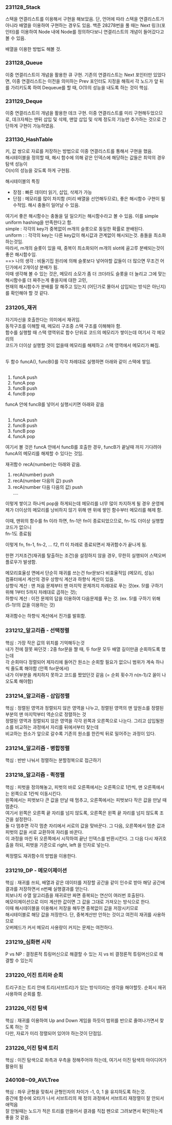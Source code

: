 <H3>231128_Stack</H3>
스택을 연결리스트를 이용해서 구현을 해보았음.
단, 언어에 따라 스택을 연결리스트가 아니라 배열을 이용하여 구현하는 경우도 있음.
백준 28278번을 풀 때는 Next 링크(포인터)를 이용하여 Node 내에 Node를 정의하다보니
연결리스트의 개념이 들어갔다고 볼 수 있음.

배열을 이용한 방법도 해볼 것.

<H3>231128_Queue</H3>
이중 연결리스트이 개념을 활용한 큐 구현.
기존의 연결리스트는 Next 포인터만 있었다면, 이중 연결리스트는 이전을 의미하는 Prev 포인터도
지정을 해줘서 각 노드가 앞 뒤를 가리키도록 하여 Dequeue를 할 때, O(1)의 성능을 내도록 하는 것이 핵심.

<H3>231129_Deque</H3>
이중 연결리스트이 개념을 활용한 데크 구현.
이중 연결리스트를 미리 구현해두었으므로, 데크자체는 맨뒤 삽입 및 삭제, 맨앞 삽입 및 삭제 정도의 기능만
추가하는 것으로 간단하게 구현이 가능하였음.

<H3>231130_HashTable</H3>
키, 값 쌍으로 자료를 저장하는 방법으로 이중 연결리스트를 통해서 구현을 했음.<br/>
해시테이블을 정의할 때, 해시 함수에 의해 같은 인덱스에 해당하는 값들은 최악의 경우 탐색 성능이 <br/>
O(n)의 성능을 갖도록 하게 구현됨.<br/>

해시테이블의 특징
- 장점 : 빠른 데이터 읽기, 삽입, 삭제가 가능
- 단점 : 메모리를 많이 차지함 (미리 배열을 선언해두므로), 좋은 해시함수 구현이 필수적임.
         해시 충돌이 일어날 수 있음.

여기서 좋은 해시함수는 충돌을 덜 일으키는 해시함수라고 볼 수 있음. 이를 simple uniform hashing을 만족한다고 함.<br/>
simple : 각각의 key가 중복없이 m개의 슬롯으로 동일한 확률로 분배된다.<br/>
uniform : : 각각의 key는 다른 key값이 해시값과 관계없이 해시되는것. 충돌을 최소화 하는것임.<br/>
따라서, m개의 슬롯이 있을 때, 중복이 최소화되어 m개의 slot에 골고루 분배되는것이 좋은 해시함수임.<br/>
==> 나의 생각 : 비둘기집 원리에 의해 슬롯보다 넣어야할 값들이 더 많으면 무조건 어딘가에서 2개이상 분배가 됨.<br/>
                이때 생각해 볼 수 있는 것은, 메모리 소모가 좀 더 크더라도 슬롯을 더 늘리고 그에 맞는 해시함수를 더 짜주는게 좋을지에 대한 고민,<br/>
                현재의 해시함수가 분배를 잘 해주고 있는지 (어딘가로 몰아서 삽입되는 방식은 아닌지)를 확인해야 할 것 같다.



<H3>231205_재귀</H3>
자기자신을 호출한다는 의미에서 재귀임.<br>
동작구조를 이해할 때, 메모리 구조중 스택 구조를 이해해야 함.<br>
함수를 실행할 때 스택 영역위로 함수 단위로 코드의 메모리가 쌓이는데 여기서 각 메모리의<br>
코드가 더이상 실행할 것이 없을때 메모리를 해제하고 스택 영역에서 메모리가 빠짐.<br><br>

두 함수 funcA(), funcB()를 각각 차례대로 실행하면 아래와 같이 스택에 쌓임.<br><br>

1. funcA push<br>
2. funcA pop<br>
3. funcB push<br>
4. funcB pop

funcA 안에 funcB를 넣어서 실행시키면 아래와 같음<br><br>

1. funcA push<br>
2. funcB push<br>
3. funcB pop<br>
4. funcA pop<br>

여기서 볼 것은 funcA 안에서 funcB를 호출한 경우, funcB가 끝날때 까지 기다려야 funcA의 메모리를
해제할 수 있다는 것임.


재귀함수 recA(number)는 아래와 같음.<br>

1. recA(number) push<br>
2. recA(number 다음의 값) push<br>
3. recA(number 다음 다음의 값) push<br>
....<br>

이렇게 쌓이고 하나씩 pop을 하게되는데 메모리를 너무 많이 차지하게 될 경우 운영체제가 더이상의 메모리를 낭비하지 않기 위해 맨 위에 쌓인 함수부터 메모리를 해제 함.<br>

이때, 맨위의 함수를 fn 이라 하면, fn-1은 fn이 종료되었으므로, fn-1도 더이상 실행할 코드가 없으니<br>
fn-1도 종료됨<br>

이렇게 fn, fn-1, fn-2, ... f2, f1 이 차례로 종료되면서 재귀함수가 끝나게 됨.<br>

한편 기저조건(재귀를 탈출하는 조건)을 설정하지 않을 경우, 무한히 실행되어 스택오버플로우가 발생함.<br>

메모리효율성 면에서 단순히 재귀를 쓰는건 for문보다 비효율적임 (메모리, 성능)<br>
컴퓨터에서 계산의 경우 상향식 계산과 하향식 계산이 있음.<br>
상향식 계산 : 맨 처음 문제부터 맨 마지막 문제까지 차례대로 푸는 것(ex. 5!를 구하기 위해 1부터 5까지 차례대로 곱하는 것);<br>
하향식 계산 : 이전 문제의 답을 이용하여 다음문제를 푸는 것. (ex. 5!를 구하기 위해 (5-1)!의 값을 이용하는 것)<br>

재귀함수는 하향식 계산에서 진가를 발휘함.<br/>

<H3>231212_알고리즘 - 선택정렬</H3>
핵심 : 가장 작은 값의 위치를 기억해두는것<br/>
내가 전에 잘못 짜던것 : 2중 for문을 짤 때, 두 for문 모두 배열 길이만큼 순회하도록 했는데<br/>
각 순회마다 정렬되어 제자리에 들어간 원소는 순회할 필요가 없으니 범위가 계속 하나씩 줄도록 해야함 (안쪽 for문에서)<br/>
내가 이부분을 캐치하지 못하고 코드를 짰었던것 같음 (= 순회 횟수가 n(n-1)/2 꼴이 나오도록 해야함)

<H3>231214_알고리즘 - 삽입정렬</H3>
핵심 : 정렬된 영역과 정렬되지 않은 영역을 나누고, 정렬된 영역의 맨 앞원소를 정렬된 부분의 맨 마지막부터 역순으로 정렬하는 것<br/>
정렬된 영역과 정렬되지 않은 영역을 각각 왼쪽과 오른쪽으로 나눈다. 그리고 삽입될원소를 비교하는 과정에서 자리를 뒤에서부터 찾는데<br/>
비교하는 원소가 앞으로 갈수록 기존의 원소를 한칸씩 뒤로 밀어주는 과정이 있다.

<H3>231214_알고리즘 - 병합정렬</H3>
핵심 : 반반 나눠서 정렬하는 분할정복으로 접근하기

<H3>231218_알고리즘 - 퀵정렬</H3>
핵심 : 피벗을 정의해놓고, 피벗의 바로 오른쪽에서는 오른쪽으로 1칸씩, 맨 오른쪽에서는 왼쪽으로 1칸씩 이동시킨다.<br/>
왼쪽에서는 피벗보다 큰 값을 만날 때 멈추고, 오른쪽에서는 피벗보다 작은 값을 만날 때 멈춘다.<br/>
여기서 왼쪽은 오른쪽 끝 자리를 넘지 않도록, 오른쪽은 왼쪽 끝 자리를 넘지 않도록 조건을 설정한다.<br/>
둘 다 멈추면 각각 멈춘 자리에서 서로의 값을 맞바꾼다. 그 다음, 오른쪽에서 멈춘 값과 피벗의 값을 서로 교환하여 자리를 바꾼다.<br/>
이 과정을 마친 뒤 오른쪽에서 시작하여 끝난 인덱스를 반환시킨다. 그 다음 다시 재귀호출을 하되, 피벗을 기준으로 right, left 을 인자로 넣는다.<br/>

퀵정렬도 재귀함수의 방법을 이용한다.

<H3>231219_DP - 메모이제이션</H3>
핵심 : 재귀를 쓰되, 배열과 같은 데이터를 저장할 공간을 같이 인수로 받아 해당 공간에 결과를 저장하면서 n번째 실행결과를 얻는다.<br/>
피보나치 수열 알고리즘을 재귀로만 짜면 중복되는 연산이 여러번 호출된다.<br/>
메모이제이션으로 이미 계산한 값이면 그 값을 그대로 가져오는 방식으로 한다.<br/>
이때 해시테이블을 이용해서 저장을 해두면 중복없이 값을 저장시키므로<br/>
해시테이블로 해당 값을 저장한다. 단, 중복계산만 안하는 것이고 여전히 재귀를 사용하므로<br/>
오버헤드가 커서 메모리 사용량이 커지는 문제는 여전하다.

<H3>231219_심화편 시작</H3>
P vs NP : 결정론적 튜링머신으로 해결할 수 있는 지 vs 비 결정론적 튜링머신으로 해결할 수 있는지<br/>

<H3>231220_이진 트리와 순회</H3>
트리구조는 트리 안에 트리(서브트리)가 있는 방식이라는 생각을 해야할듯. 순회시 재귀 사용하여 순회를 함.<br/>

<H3>231226_이진 탐색</H3>
핵심 : 재귀를 이용하여 Up and Down 게임을 하듯이 범위를 반으로 줄여나가면서 찾도록 하는 것<br/>
다만, 자료가 미리 정렬되어 있어야 하는것이 단점임.<br/>

<H3>231226_이진 탐색 트리</H3>
핵심 : 이진 탐색으로 좌측과 우측을 정해주어야 하는데, 여기서 이진 탐색의 아이디어가 활용이 됨<br/>

<H3>240108~09_AVLTree</H3>
핵심 : 좌우 균형을 맞춰서 균형인자의 차이가 -1, 0, 1 을 유지하도록 하는것.<br/>
중간에 함수에 오타가 나서 서브트리의 재 정의 과정에서 서브트리 재정렬이 잘 안되서 애먹음<br/>
잘 안될때는 노드가 적은 트리를 만들어서 결과를 직접 펜으로 그려보면서 확인하는게 좋을 것 같음.